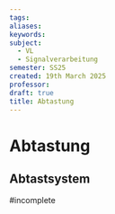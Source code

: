 ```yaml
---
tags: 
aliases: 
keywords: 
subject:
  - VL
  - Signalverarbeitung
semester: SS25
created: 19th March 2025
professor:
draft: true
title: Abtastung
---
```

 
# Abtastung


## Abtastsystem

#incomplete 